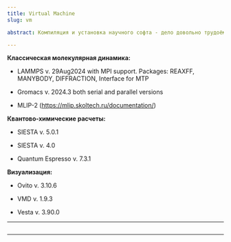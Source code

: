 ```yaml
---
title: Virtual Machine
slug: vm

abstract: Компиляция и установка научного софта - дело довольно трудоёмкое. Каждый раз на [воркшопах](https://interatomic-workshop.tilda.ws/) мы тратили примерно день на настройку окружения у участников. Но с этого года начали выдавать виртуальную машину, на которой есть Ubuntu со всеми необходимыми программами. В сжатом виде (*.ovb формат) ее можно скачать с гугл.диска [по ссылке](https://t.ly/Ym2Zj). Архив весит около 10 Гб, в распакованном виде будет занимать 20-25 Гб. Инструкции по установке там же в pdf.

---
```

**Классическая молекулярная динамика:**

- LAMMPS v. 29Aug2024 with MPI support. Packages: REAXFF, MANYBODY, DIFFRACTION, Interface for  MTP

- Gromacs v. 2024.3 both serial and parallel versions

- MLIP-2 (https://mlip.skoltech.ru/documentation/)


**Квантово-химические расчеты:**

- SIESTA v. 5.0.1

- SIESTA v. 4.0

- Quantum Espresso v. 7.3.1


**Визуализация:**

- Ovito v. 3.10.6

- VMD v. 1.9.3

- Vesta v. 3.90.0


---
```
```
---
